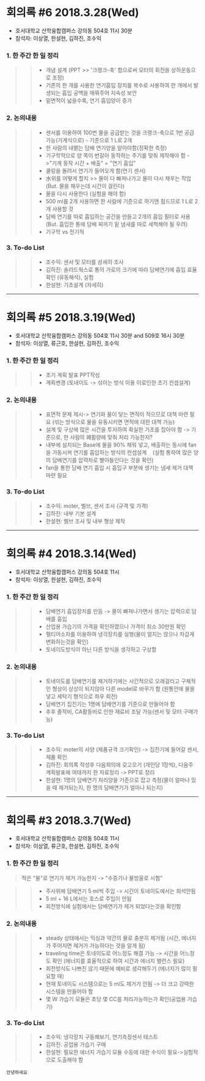 # 회의록 #6 2018.3.28(Wed)

* 호서대학교 산학융합캠퍼스 강의동 504호 11시 30분
* 참석자: 이상열, 한설현, 김하진, 조수익

### 1. 한 주간 한 일 정리

>>* 개념 설계 (PPT >> '크랭크-축' 함으로써 모터의 회전을 상하운동으로 조정)
>>* 기존의 한 개를 사용한 연기흡입 장치를 복수로 사용하여 한 개에서 발생되는 흡입 공백을 매꿔주어 지속성 보안
>>* 밑면적이 넓을수록, 연기 흡입양이 증가

### 2. 논의내용
>>* 센서를 이용하여 100번 물을 공급받는 것을 크랭크-축으로 1번 공급가능(기계식으로) - 기준으로 1 L로 2개
>>* 한 사람의 내뱉는 담배 연기양을 알아야함(정확한 측정)
>>* 기구학적으로 양 쪽이 번갈아 동작하는 주기를 맞춰 제작해야 함 ->"기계 동작 시간 + 배출" = "연기 흡입"
>>* 쿨링을 돌려서 연기가 들어오게 함(연기 센서)
>>* 水위를 어떻게 할지 >> 물이 다 빠져나가고 물이 다시 채우는 작업 (But. 물을 채우는데 시간이 걸린다)
>>* 물을 다시 사용한다 (실험을 해야 함)
>>* 500 ml를 2개 사용하면 한 사람에 기준으로 하기엔 힘드므로 1 L로 2개 사용할 것
>>* 담배 연기를 따로 흡입하는 공간을 만들고 2개의 흡입 필터로 사용 (But. 흡입한 통에 담배 찌꺼기 밑 냄새를 따로 세척해야 될 우려)
>>* 기구학 vs 전기적

### 3. To-do List
>>* 조수익: 센서 및 모터를 상세히 조사
>>* 김하진: 솔리드웍스로 통의 가로의 크기에 따라 담배연기에 흡입 효율 확인 (유동해석), 실험
>>* 한설현: 기초설계 (자세히)
------------------------------------------------------------------------------------
# 회의록 #5 2018.3.19(Wed)

* 호서대학교 산학융합캠퍼스 강의동 504호 11시 30분 and 509호 16시 30분
* 참석자: 이상열, 류근호, 한설현, 김하진, 조수익

### 1. 한 주간 한 일 정리

>>* 초기 계획 발표 PPT작성
>>* 계획변경 (토네이도 -> 섞이는 방식 이용 이로인한 초기 컨셉설계)

### 2. 논의내용

>>* 표면적 문제 제시-> 연기와 물이 닿는 면적이 적으므로 대책 마련 필요 (섞는 방식으로 물을 유동시키면 면적에 대한 대책 가능)
>>* 설계 및 구상에 많은 시간을 투자하여 확실한 기초를 잡아야 함 -> 기준으로, 한 사람의 폐활량에 맞춰 처리 가능한지?
>>* 내부에 설치되는 Base에 물을 90% 채워 넣고, 배출하는 동시에 fan을 가동시켜 연기를 흡입하는 방식의 컨셉설계
    (실험 통하여 많은 양의 담배연기를 압력차로 빨아들인다는 것을 확인)
>>* fan을 통한 담배 연기 흡입 시 흡입구 부분에 생기는 냄새 제거 대책 마련 필요

### 3. To-do List
>>* 조수익: moter, 벨브, 센서 조사 (규격 및 가격)
>>* 김하진: 내부 기본 설계
>>* 한설현: 벨브 조사 및 내부 형상 제작

--------------------------------------------------------------------------------------
# 회의록 #4 2018.3.14(Wed)

* 호서대학교 산학융합캠퍼스 강의동 504호 11시
* 참석자: 이상열, 한설현, 김하진, 조수익

### 1. 한 주간 한 일 정리

>>* 담배연기 흡입장치를 만듬 -> 물이 빠져나가면서 생기는 압력으로 담배를 흡입
>>* 산업용 가습기의 가격을 확인하였으나 가격이 최소 30만원 확인
>>* 펠티어소자를 이용하여 냉각장치를 실행(물이 얼지는 않으나 차갑게 변화하는것을 확인)
>>* 토네이도방식이 아닌 다른 방식을 생각하고 구상함

### 2. 논의내용

>>* 토네이도를 담배연기를 제거하기에는 시간적으로 오래걸리고 구체적인 형상이 상상이 되지않아 다른 model로 바꾸기 함
(원통안에 물을 넣고 세탁기 형식으로 좌우 회전)
>>* 담배연기 집진기는 1명에 담배연기를 기준으로 만들어야 함
>>* 추후 졸작비, CA활동비로 인한 재료비 조달 가능(센서 및 모터 구매가능)
### 3. To-do List

>>* 조수익: moter의 사양 (제품규격 크기확인) -> 집진기에 들어갈 센서, 제품 확인
>>* 김하진: 회의록 작성후 다음회의에 갖고오기 (개인당 1장씩), 다음주 계획발표에 여태까지 한 자료정리 -> PPT로 정리
>>* 한설현: 1명의 담배연기 처리양을 기준으로 잡고 측정(물이 얼마나 있을 때 제거되는지, 한 명의 담배연기가 얼마나 되는지)             
----------------------------------------------------------------------------------------
# 회의록 #3 2018.3.7(Wed)

* 호서대학교 산학융합캠퍼스 강의동 504호 11시
* 참석자: 이상열, 류근호, 한설현, 김하진, 조수익

### 1. 한 주간 한 일 정리

>적은 "물"로 연기가 제거 가능한지 -> "수증기나 물방울로 시험"

>>* 주사위에 담배연기 5 ml씩 주입 -> 시간이 토네이도에서는 희석안됨
>>* 5 ml + 16 L에서는 호스로 주입이 안됨
>>* 회전방식에 실험에서는 담배연기가 제거 되었다는것을 확인함
   
### 2. 논의내용

>>* steady 상태에서는 믹싱과 약간의 물로 충분히 제거됨 (시간, 에너지가 주어지면 제거가 가능하다는 것을 알게 됨)
>>* traveling time은 토네이도로 어느정도 해결 가능 -> 시간을 어느정도 확인 (에너지를 효율적으로 하여 시간과 에너지 밸런스 필요)
>>* 회전방식도 나쁘진 않기 때문에 예비로 생각해두기 (에너지가 많이 필요할 때)
>>* 현재 토네이도 시스템으로는 5 ml도 제거가 안됨 -> 더 크고 강력한 시스템을 만들어야 함
>>* 몇 W 가습기 모듈은 초당 몇 CC를 처리가능하는가 확인(공업용 가습기)

### 3. To-do List

>>* 조수익: 냉각장치 구동해보기, 연기측정센서 테스트
>>* 김하진: 공업용 가습기 구매
>>* 한설현: 필요한 에너지 가습기 모듈 수등에 대한 수식이 필요->실험적으로 도출해야 함

```
안녕하세요
```
